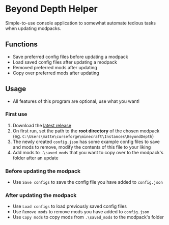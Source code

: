 # Beyond Depth Helper
Simple-to-use console application to somewhat automate tedious tasks when updating modpacks.

## Functions
- Save preferred config files before updating a modpack
- Load saved config files after updating a modpack
- Removed preferred mods after updating
- Copy over preferred mods after updating

## Usage
- All features of this program are optional, use what you want!

### First use
1. Download the [latest release](https://github.com/sassvagyok/bd-helper/releases/latest)
2. On first run, set the path to the **root directory** of the chosen modpack (eg. `C:\Users\matte\curseforge\minecraft\Instances\BeyondDepth`)
3. The newly created `config.json` has some example config files to save and mods to remove, modify the contents of this file to your liking
4. Add mods to `.\saved_mods` that you want to copy over to the modpack's folder after an update

### Before updating the modpack
- Use `Save configs` to save the config file you have added to `config.json`

### After updating the modpack
- Use `Load configs` to load previously saved config files
- Use `Remove mods` to remove mods you have added to `config.json`
- Use `Copy mods` to copy mods from `.\saved_mods` to the modpack's folder